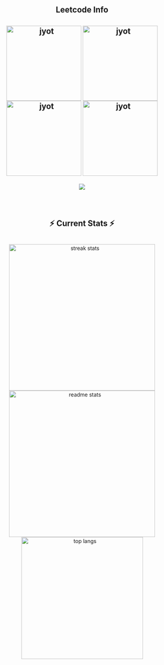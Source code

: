 <div align="center"> 
  
<!--   <h2>🐍 Contributions 🐍</h2>
  <img alt="snake eating my contributions" src="https://raw.githubusercontent.com/salesp07/salesp07/output/github-contribution-grid-snake.svg" />
</div> -->

<h2 align="center">Leetcode Info<h2>  
<p align="center">
  <a href="https://leetcode.com/singhnavneet/" target="_blank"><img align="center" src="https://leetcode.com/static/images/badges/2024/gif/2024-02.gif" alt="jyot" height="200" width="200" /></a>
  <a href="https://leetcode.com/singhnavneet/" target="_blank"><img align="center" src="https://leetcode.com/static/images/badges/2024/gif/2024-03.gif" alt="jyot" height="200" width="200" /></a>
  <a href="https://leetcode.com/singhnavneet/" target="_blank"><img align="center" src="https://assets.leetcode.com/static_assets/marketing/2024-200.gif" alt="jyot" height="200" width="200" /></a>
  <a href="https://leetcode.com/singhnavneet/" target="_blank"><img align="center" src="https://assets.leetcode.com/static_assets/marketing/2024-100.gif" alt="jyot" height="200" width="200" /></a>
</p>
<p align="center">
  
  <img  align=top flex-grow=1 src="https://leetcard.jacoblin.cool/singhnavneet?theme=dark&font=Nunito&ext=heatmap" />  
</p>



<br/>
  <h2 align="center">⚡ Current Stats ⚡</h2>
<br>
<div align=center>
  <img width=390 src="https://streak-stats.demolab.com/?user=singhnavneet&count_private=true&theme=react&border_radius=10" alt="streak stats"/>
  <img width=390 src="https://github-readme-stats.vercel.app/api?username=singhnavneet&show_icons=true&theme=react&rank_icon=github&border_radius=10" alt="readme stats" />
  <img width=325 align="center" src="https://github-readme-stats.vercel.app/api/top-langs/?username=singhnavneet&hide=HTML&langs_count=8&layout=compact&theme=react&border_radius=10&size_weight=0.5&count_weight=0.5&exclude_repo=github-readme-stats" alt="top langs" />
</div>

  <br/>

<br/><br/>
